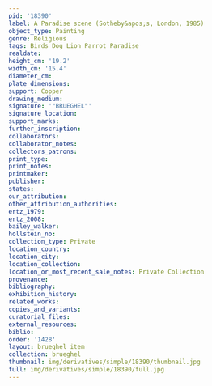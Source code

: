 ```yaml
---
pid: '18390'
label: A Paradise scene (Sotheby&apos;s, London, 1985)
object_type: Painting
genre: Religious
tags: Birds Dog Lion Parrot Paradise
realdate: 
height_cm: '19.2'
width_cm: '15.4'
diameter_cm: 
plate_dimensions: 
support: Copper
drawing_medium: 
signature: '"BRUEGHEL"'
signature_location: 
support_marks: 
further_inscription: 
collaborators: 
collaborator_notes: 
collectors_patrons: 
print_type: 
print_notes: 
printmaker: 
publisher: 
states: 
our_attribution: 
other_attribution_authorities: 
ertz_1979: 
ertz_2008: 
bailey_walker: 
hollstein_no: 
collection_type: Private
location_country: 
location_city: 
location_collection: 
location_or_most_recent_sale_notes: Private Collection
provenance: 
bibliography: 
exhibition_history: 
related_works: 
copies_and_variants: 
curatorial_files: 
external_resources: 
biblio: 
order: '1428'
layout: brueghel_item
collection: brueghel
thumbnail: img/derivatives/simple/18390/thumbnail.jpg
full: img/derivatives/simple/18390/full.jpg
---
```

